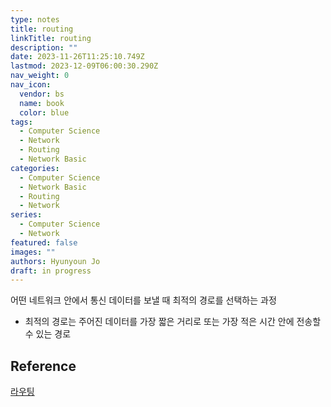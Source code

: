 ```yaml
---
type: notes
title: routing
linkTitle: routing
description: ""
date: 2023-11-26T11:25:10.749Z
lastmod: 2023-12-09T06:00:30.290Z
nav_weight: 0
nav_icon:
  vendor: bs
  name: book
  color: blue
tags:
  - Computer Science
  - Network
  - Routing
  - Network Basic
categories:
  - Computer Science
  - Network Basic
  - Routing
  - Network
series:
  - Computer Science
  - Network
featured: false
images: ""
authors: Hyunyoun Jo
draft: in progress
---
```


어떤 네트워크 안에서 통신 데이터를 보낼 때 최적의 경로를 선택하는 과정

- 최적의 경로는 주어진 데이터를 가장 짧은 거리로 또는 가장 적은 시간 안에 전송할 수 있는 경로

## Reference

[라우팅](https://ko.wikipedia.org/wiki/%EB%9D%BC%EC%9A%B0%ED%8C%85)
